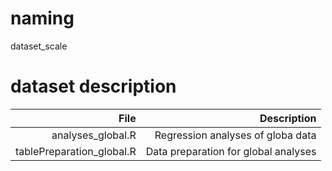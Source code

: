 # naming
dataset_scale

# dataset description
|File        |Description |
| ----------:| ----------:|  
|analyses_global.R| Regression analyses of globa data| 
|tablePreparation_global.R | Data preparation for global analyses | 



